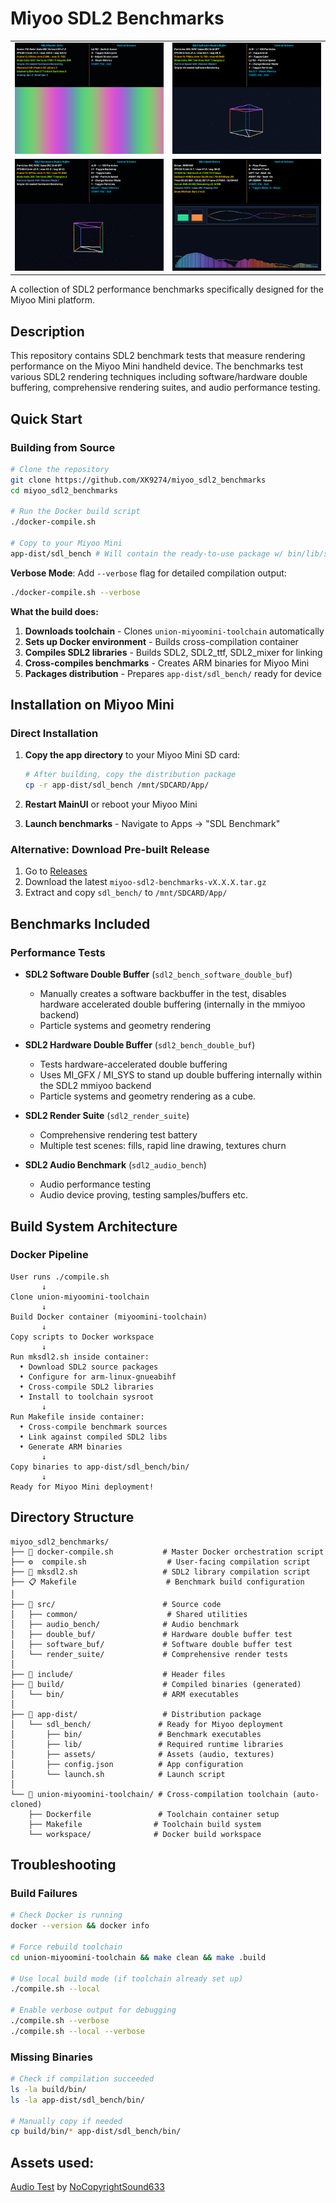 # Miyoo SDL2 Benchmarks

<div align="center">

<table>
  <tr>
    <td align="center"><img src="assets/sdl_bench_006.png" width="300"></td>
    <td align="center"><img src="assets/sdl_bench_007.png" width="300"></td>
  </tr>
  <tr>
    <td align="center"><img src="assets/sdl_bench_008.png" width="300"></td>
    <td align="center"><img src="assets/sdl_bench_010.png" width="300"></td>
  </tr>
</table>

</div>


A collection of SDL2 performance benchmarks specifically designed for the Miyoo Mini platform.

## Description

This repository contains SDL2 benchmark tests that measure rendering performance on the Miyoo Mini handheld device. The benchmarks test various SDL2 rendering techniques including software/hardware double buffering, comprehensive rendering suites, and audio performance testing.

## Quick Start

### Building from Source

```bash
# Clone the repository
git clone https://github.com/XK9274/miyoo_sdl2_benchmarks
cd miyoo_sdl2_benchmarks

# Run the Docker build script
./docker-compile.sh

# Copy to your Miyoo Mini
app-dist/sdl_bench # Will contain the ready-to-use package w/ bin/lib/scripts. 
```

**Verbose Mode**: Add `--verbose` flag for detailed compilation output:
```bash
./docker-compile.sh --verbose
```

**What the build does:**
1. **Downloads toolchain** - Clones `union-miyoomini-toolchain` automatically
2. **Sets up Docker environment** - Builds cross-compilation container
3. **Compiles SDL2 libraries** - Builds SDL2, SDL2_ttf, SDL2_mixer for linking
4. **Cross-compiles benchmarks** - Creates ARM binaries for Miyoo Mini
5. **Packages distribution** - Prepares `app-dist/sdl_bench/` ready for device

## Installation on Miyoo Mini

### Direct Installation
1. **Copy the app directory** to your Miyoo Mini SD card:
   ```bash
   # After building, copy the distribution package
   cp -r app-dist/sdl_bench /mnt/SDCARD/App/
   ```

2. **Restart MainUI** or reboot your Miyoo Mini

3. **Launch benchmarks** - Navigate to Apps → "SDL Benchmark"

### Alternative: Download Pre-built Release
1. Go to [Releases](https://github.com/XK9274/miyoo_sdl2_benchmarks/releases)
2. Download the latest `miyoo-sdl2-benchmarks-vX.X.X.tar.gz`
3. Extract and copy `sdl_bench/` to `/mnt/SDCARD/App/`

## Benchmarks Included

### Performance Tests
- **SDL2 Software Double Buffer** (`sdl2_bench_software_double_buf`)
  - Manually creates a software backbuffer in the test, disables hardware accelerated double buffering (internally in the mmiyoo backend)
  - Particle systems and geometry rendering

- **SDL2 Hardware Double Buffer** (`sdl2_bench_double_buf`)
  - Tests hardware-accelerated double buffering
  - Uses MI_GFX / MI_SYS to stand up double buffering internally within the SDL2 mmiyoo backend
  - Particle systems and geometry rendering as a cube.

- **SDL2 Render Suite** (`sdl2_render_suite`)
  - Comprehensive rendering test battery
  - Multiple test scenes: fills, rapid line drawing, textures churn

- **SDL2 Audio Benchmark** (`sdl2_audio_bench`)
  - Audio performance testing
  - Audio device proving, testing samples/buffers etc.

## Build System Architecture

### Docker Pipeline
```
User runs ./compile.sh
       ↓
Clone union-miyoomini-toolchain
       ↓
Build Docker container (miyoomini-toolchain)
       ↓
Copy scripts to Docker workspace
       ↓
Run mksdl2.sh inside container:
  • Download SDL2 source packages
  • Configure for arm-linux-gnueabihf
  • Cross-compile SDL2 libraries
  • Install to toolchain sysroot
       ↓
Run Makefile inside container:
  • Cross-compile benchmark sources
  • Link against compiled SDL2 libs
  • Generate ARM binaries
       ↓
Copy binaries to app-dist/sdl_bench/bin/
       ↓
Ready for Miyoo Mini deployment!
```

## Directory Structure

```
miyoo_sdl2_benchmarks/
├── 🐳 docker-compile.sh           # Master Docker orchestration script
├── ⚙️  compile.sh                  # User-facing compilation script
├── 🔧 mksdl2.sh                   # SDL2 library compilation script
├── 📋 Makefile                    # Benchmark build configuration
│
├── 📁 src/                        # Source code
│   ├── common/                    # Shared utilities
│   ├── audio_bench/              # Audio benchmark
│   ├── double_buf/               # Hardware double buffer test
│   ├── software_buf/             # Software double buffer test
│   └── render_suite/             # Comprehensive render tests
│
├── 📁 include/                    # Header files
├── 📁 build/                      # Compiled binaries (generated)
│   └── bin/                      # ARM executables
│
├── 📁 app-dist/                   # Distribution package
│   └── sdl_bench/               # Ready for Miyoo deployment
│       ├── bin/                 # Benchmark executables
│       ├── lib/                 # Required runtime libraries
│       ├── assets/              # Assets (audio, textures)
│       ├── config.json          # App configuration
│       └── launch.sh            # Launch script
│
└── 📁 union-miyoomini-toolchain/ # Cross-compilation toolchain (auto-cloned)
    ├── Dockerfile               # Toolchain container setup
    ├── Makefile                # Toolchain build system
    └── workspace/              # Docker build workspace
```

## Troubleshooting

### Build Failures
```bash
# Check Docker is running
docker --version && docker info

# Force rebuild toolchain
cd union-miyoomini-toolchain && make clean && make .build

# Use local build mode (if toolchain already set up)
./compile.sh --local

# Enable verbose output for debugging
./compile.sh --verbose
./compile.sh --local --verbose
```

### Missing Binaries
```bash
# Check if compilation succeeded
ls -la build/bin/
ls -la app-dist/sdl_bench/bin/

# Manually copy if needed
cp build/bin/* app-dist/sdl_bench/bin/
```

## Assets used:

[Audio Test](https://pixabay.com/music/video-games-arcade-beat-323176/) by [NoCopyrightSound633](https://pixabay.com/users/nocopyrightsound633-47610058/)

